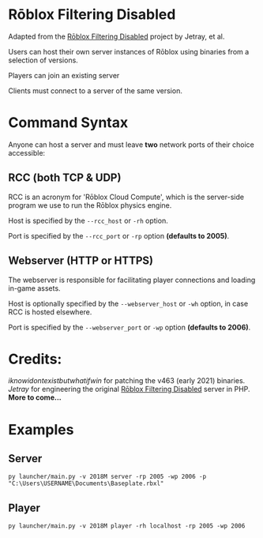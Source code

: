 # Rōblox Filtering Disabled

Adapted from the [Rōblox Filtering Disabled](https://jetray.itch.io/roblox-filtering-disabled) project by Jetray, et al.

Users can host their own server instances of Rōblox using binaries from a selection of versions.

Players can join an existing server

Clients must connect to a server of the same version.

# Command Syntax

Anyone can host a server and must leave **two** network ports of their choice accessible:

## RCC (both TCP & UDP)

RCC is an acronym for 'Rōblox Cloud Compute', which is the server-side program we use to run the Rōblox physics engine.

Host is specified by the `--rcc_host` or `-rh` option.

Port is specified by the `--rcc_port` or `-rp` option **(defaults to 2005)**.

## Webserver (HTTP or HTTPS)

The webserver is responsible for facilitating player connections and loading in-game assets.

Host is optionally specified by the `--webserver_host` or `-wh` option, in case RCC is hosted elsewhere.

Port is specified by the `--webserver_port` or `-wp` option **(defaults to 2006)**.

# Credits:

_iknowidontexistbutwhatifwin_ for patching the v463 (early 2021) binaries.
_Jetray_ for engineering the original [Rōblox Filtering Disabled](https://jetray.itch.io/roblox-filtering-disabled) server in PHP.
**More to come...**

# Examples

## Server

```shell
py launcher/main.py -v 2018M server -rp 2005 -wp 2006 -p "C:\Users\USERNAME\Documents\Baseplate.rbxl"
```

## Player

```shell
py launcher/main.py -v 2018M player -rh localhost -rp 2005 -wp 2006
```
